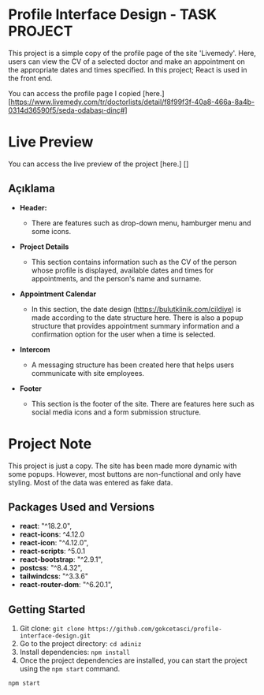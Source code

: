 # Profile Interface Design - TASK PROJECT

This project is a simple copy of the profile page of the site 'Livemedy'. Here, users can view the CV of a selected doctor and make an appointment on the appropriate dates and times specified. In this project; React is used in the front end.

You can access the profile page I copied [here.] [https://www.livemedy.com/tr/doctorlists/detail/f8f99f3f-40a8-466a-8a4b-0314d36590f5/seda-odabaşı-dinç#]

# Live Preview

You can access the live preview of the project [here.] []

## Açıklama

- **Header:**
    - There are features such as drop-down menu, hamburger menu and some icons.

- **Project Details**
    - This section contains information such as the CV of the person whose profile is displayed, available dates and times for appointments, and the person's name and surname.

- **Appointment Calendar** 
    - In this section, the date design (https://bulutklinik.com/cildiye) is made according to the date structure here. There is also a popup structure that provides appointment summary information and a confirmation option for the user when a time is selected.

- **Intercom**
    - A messaging structure has been created here that helps users communicate with site employees.

- **Footer**
    - This section is the footer of the site. There are features here such as social media icons and a form submission structure.

# Project Note

This project is just a copy. The site has been made more dynamic with some popups. However, most buttons are non-functional and only have styling. Most of the data was entered as fake data.

## Packages Used and Versions

- **react**: "^18.2.0",
- **react-icons**: ^4.12.0
- **react-icon**: "^4.12.0",
- **react-scripts**: ^5.0.1
- **react-bootstrap**: "^2.9.1",
- **postcss**: "^8.4.32",
- **tailwindcss**: "^3.3.6"
- **react-router-dom**: "^6.20.1",

## Getting Started

1. Git clone: `git clone https://github.com/gokcetasci/profile-interface-design.git`
2. Go to the project directory: `cd adiniz`
3. Install dependencies: `npm install`
4. Once the project dependencies are installed, you can start the project using the `npm start` command.

```bash
npm start